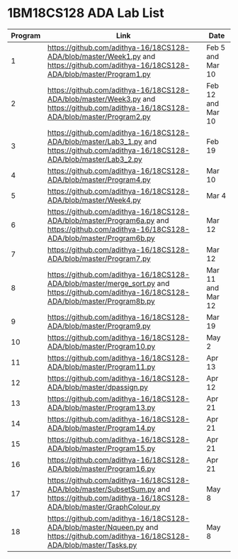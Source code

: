 # 1BM18CS128 ADA Lab List

| Program | Link | Date |
| ------ | ------ | ------ |
| 1 | https://github.com/adithya-16/18CS128-ADA/blob/master/Week1.py and https://github.com/adithya-16/18CS128-ADA/blob/master/Program1.py | Feb 5 and Mar 10 |
| 2 | https://github.com/adithya-16/18CS128-ADA/blob/master/Week3.py and https://github.com/adithya-16/18CS128-ADA/blob/master/Program2.py | Feb 12 and Mar 10 |
| 3 | https://github.com/adithya-16/18CS128-ADA/blob/master/Lab3_1.py and https://github.com/adithya-16/18CS128-ADA/blob/master/Lab3_2.py | Feb 19 |
| 4 | https://github.com/adithya-16/18CS128-ADA/blob/master/Program4.py | Mar 10 |
| 5 | https://github.com/adithya-16/18CS128-ADA/blob/master/Week4.py | Mar 4 |
| 6 | https://github.com/adithya-16/18CS128-ADA/blob/master/Program6a.py and https://github.com/adithya-16/18CS128-ADA/blob/master/Program6b.py | Mar 12 |
| 7 | https://github.com/adithya-16/18CS128-ADA/blob/master/Program7.py | Mar 12 |
| 8 | https://github.com/adithya-16/18CS128-ADA/blob/master/merge_sort.py and https://github.com/adithya-16/18CS128-ADA/blob/master/Program8b.py | Mar 11 and Mar 12 |
| 9 | https://github.com/adithya-16/18CS128-ADA/blob/master/Program9.py | Mar 19 |
| 10 | https://github.com/adithya-16/18CS128-ADA/blob/master/Program10.py | May 2 |
| 11 | https://github.com/adithya-16/18CS128-ADA/blob/master/Program11.py | Apr 13 |
| 12 | https://github.com/adithya-16/18CS128-ADA/blob/master/dpassign.py | Apr 12 |
| 13 | https://github.com/adithya-16/18CS128-ADA/blob/master/Program13.py | Apr 21 |
| 14 | https://github.com/adithya-16/18CS128-ADA/blob/master/Program14.py | Apr 21 |
| 15 | https://github.com/adithya-16/18CS128-ADA/blob/master/Program15.py | Apr 21 |
| 16 | https://github.com/adithya-16/18CS128-ADA/blob/master/Program16.py | Apr 21 |
| 17 | https://github.com/adithya-16/18CS128-ADA/blob/master/SubsetSum.py and https://github.com/adithya-16/18CS128-ADA/blob/master/GraphColour.py | May 8 |
| 18 | https://github.com/adithya-16/18CS128-ADA/blob/master/Nqueen.py and https://github.com/adithya-16/18CS128-ADA/blob/master/Tasks.py | May 8 |
